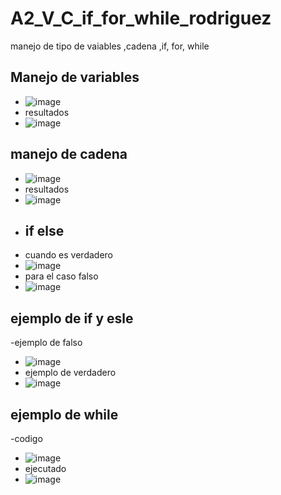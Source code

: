 # A2_V_C_if_for_while_rodriguez
manejo de tipo de vaiables ,cadena ,if, for, while
## Manejo de variables
- ![image](https://github.com/user-attachments/assets/d998c984-4af4-4224-88f5-fc43c4476c15)
- resultados
- ![image](https://github.com/user-attachments/assets/6c3623df-141c-461d-8bd8-bb0434130cf2)
## manejo de cadena
- ![image](https://github.com/user-attachments/assets/9f65eeac-2e38-4e04-a0ce-47666136015a)
- resultados
- ![image](https://github.com/user-attachments/assets/528d443d-4790-4bf9-bfce-f34d1151a4b7)
- ## if else
- cuando es verdadero
- ![image](https://github.com/user-attachments/assets/a1ed24ab-06c1-4049-b742-cd24285aac92)
- para el caso falso
- ![image](https://github.com/user-attachments/assets/fd83a0e8-2aea-41c1-bd0f-b0eb049b6b2e)
## ejemplo de if y esle
-ejemplo de falso
- ![image](https://github.com/user-attachments/assets/49263a70-d56e-4e22-a089-e3fb58f0ae0b)
- ejemplo de verdadero
- ![image](https://github.com/user-attachments/assets/f49b2da4-1a61-4bae-a347-2700706c6a34)
## ejemplo de while 
-codigo
- ![image](https://github.com/user-attachments/assets/3b9e1558-9080-4eb8-8ef0-b904f9120d7e)
- ejecutado
- ![image](https://github.com/user-attachments/assets/a6429b64-4d83-4dee-bb69-877d169bcd9f)
